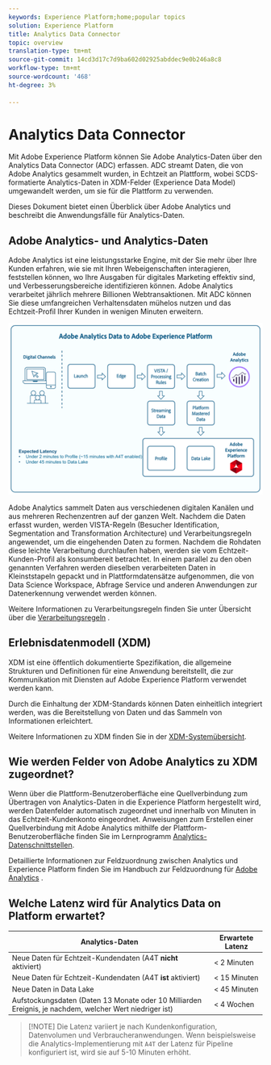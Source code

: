 ```yaml
---
keywords: Experience Platform;home;popular topics
solution: Experience Platform
title: Analytics Data Connector
topic: overview
translation-type: tm+mt
source-git-commit: 14cd3d17c7d9ba602d02925abddec9e0b246a8c8
workflow-type: tm+mt
source-wordcount: '468'
ht-degree: 3%

---
```



# Analytics Data Connector

Mit Adobe Experience Platform können Sie Adobe Analytics-Daten über den Analytics Data Connector (ADC) erfassen. ADC streamt Daten, die von Adobe Analytics gesammelt wurden, in Echtzeit an Plattform, wobei SCDS-formatierte Analytics-Daten in XDM-Felder (Experience Data Model) umgewandelt werden, um sie für die Plattform zu verwenden.

Dieses Dokument bietet einen Überblick über Adobe Analytics und beschreibt die Anwendungsfälle für Analytics-Daten.

## Adobe Analytics- und Analytics-Daten

Adobe Analytics ist eine leistungsstarke Engine, mit der Sie mehr über Ihre Kunden erfahren, wie sie mit Ihren Webeigenschaften interagieren, feststellen können, wo Ihre Ausgaben für digitales Marketing effektiv sind, und Verbesserungsbereiche identifizieren können. Adobe Analytics verarbeitet jährlich mehrere Billionen Webtransaktionen. Mit ADC können Sie diese umfangreichen Verhaltensdaten mühelos nutzen und das Echtzeit-Profil Ihrer Kunden in wenigen Minuten erweitern.

![](./images/analytics-data-experience-platform.png)

Adobe Analytics sammelt Daten aus verschiedenen digitalen Kanälen und aus mehreren Rechenzentren auf der ganzen Welt. Nachdem die Daten erfasst wurden, werden VISTA-Regeln (Besucher Identification, Segmentation and Transformation Architecture) und Verarbeitungsregeln angewendet, um die eingehenden Daten zu formen. Nachdem die Rohdaten diese leichte Verarbeitung durchlaufen haben, werden sie vom Echtzeit-Kunden-Profil als konsumbereit betrachtet. In einem parallel zu den oben genannten Verfahren werden dieselben verarbeiteten Daten in Kleinststapeln gepackt und in Plattformdatensätze aufgenommen, die von Data Science Workspace, Abfrage Service und anderen Anwendungen zur Datenerkennung verwendet werden können.

Weitere Informationen zu Verarbeitungsregeln finden Sie unter Übersicht über die [Verarbeitungsregeln](https://docs.adobe.com/content/help/de-DE/analytics/admin/admin-tools/processing-rules/processing-rules.html) .

## Erlebnisdatenmodell (XDM)

XDM ist eine öffentlich dokumentierte Spezifikation, die allgemeine Strukturen und Definitionen für eine Anwendung bereitstellt, die zur Kommunikation mit Diensten auf Adobe Experience Platform verwendet werden kann.

Durch die Einhaltung der XDM-Standards können Daten einheitlich integriert werden, was die Bereitstellung von Daten und das Sammeln von Informationen erleichtert.

Weitere Informationen zu XDM finden Sie in der [XDM-Systemübersicht](../../../xdm/home.md).

## Wie werden Felder von Adobe Analytics zu XDM zugeordnet?

Wenn über die Plattform-Benutzeroberfläche eine Quellverbindung zum Übertragen von Analytics-Daten in die Experience Platform hergestellt wird, werden Datenfelder automatisch zugeordnet und innerhalb von Minuten in das Echtzeit-Kundenkonto eingeordnet. Anweisungen zum Erstellen einer Quellverbindung mit Adobe Analytics mithilfe der Plattform-Benutzeroberfläche finden Sie im Lernprogramm [Analytics-Datenschnittstellen](../../tutorials/ui/create/adobe-applications/analytics.md).

Detaillierte Informationen zur Feldzuordnung zwischen Analytics und Experience Platform finden Sie im Handbuch zur Feldzuordnung für [Adobe Analytics](./mapping/analytics.md) .

## Welche Latenz wird für Analytics Data on Platform erwartet?

| Analytics-Daten | Erwartete Latenz |
| -------------- | ---------------- |
| Neue Daten für Echtzeit-Kundendaten (A4T **nicht** aktiviert) | &lt; 2 Minuten |
| Neue Daten für Echtzeit-Kundendaten (A4T **ist** aktiviert) | &lt; 15 Minuten |
| Neue Daten in Data Lake | &lt; 45 Minuten |
| Aufstockungsdaten (Daten 13 Monate oder 10 Milliarden Ereignis, je nachdem, welcher Wert niedriger ist) | &lt; 4 Wochen |

>[!NOTE] Die Latenz variiert je nach Kundenkonfiguration, Datenvolumen und Verbraucheranwendungen. Wenn beispielsweise die Analytics-Implementierung mit `A4T` der Latenz für Pipeline konfiguriert ist, wird sie auf 5-10 Minuten erhöht.